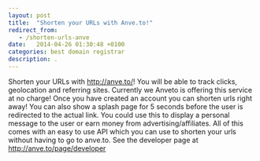```yaml
---
layout: post
title:  "Shorten your URLs with Anve.to!"
redirect_from:
   - /shorten-urls-anve
date:   2014-04-26 01:30:48 +0100
categories: best domain registrar
description: .
---
```


<span class="userContent">Shorten your URLs with <http://anve.to/>! You will be able to track clicks, geolocation and referring sites. Currently we Anveto is offering this service at no charge!</span> Once you have created an account you can shorten urls right away! You can also show a splash page for 5 seconds before the user is redirected to the actual link. You could use this to display a personal message to the user or earn money from advertising/affiliates. All of this comes with an easy to use API which you can use to shorten your urls without having to go to anve.to. See the developer page at <http://anve.to/page/developer>